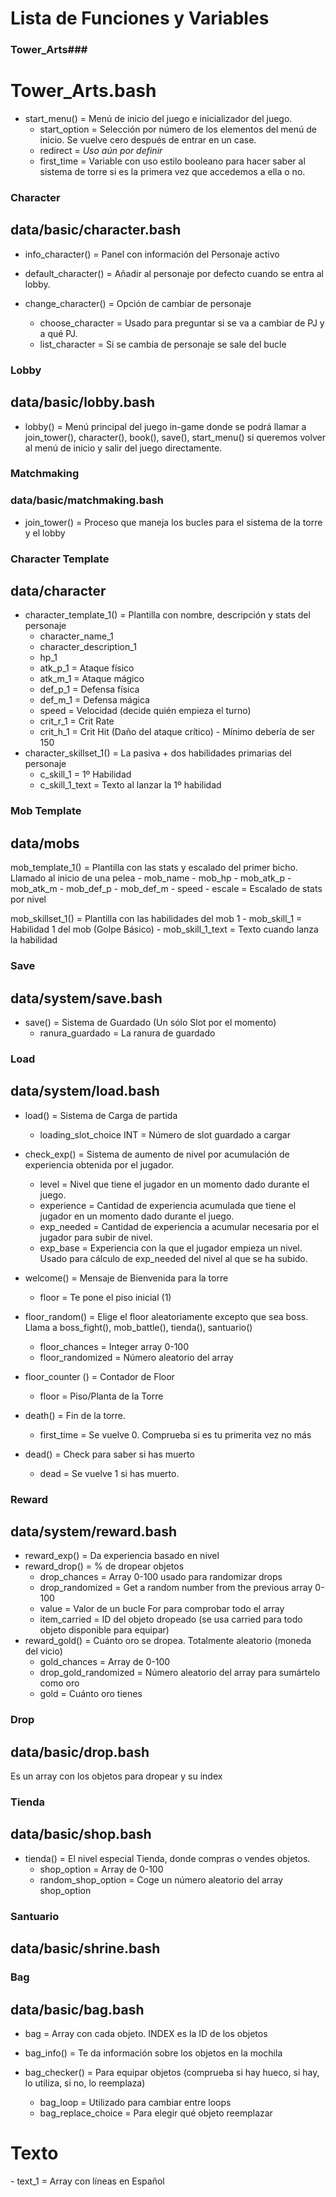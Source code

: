 
<h1> Lista de Funciones y Variables </h1>

### Tower_Arts###
# Tower_Arts.bash
- start_menu() = Menú de inicio del juego e inicializador del juego.
    - start_option = Selección por número de los elementos del menú de inicio. Se vuelve cero después de entrar en un case.
    - redirect = *Uso aún por definir*
    - first_time = Variable con uso estilo booleano para hacer saber al sistema de torre si es la primera vez que accedemos a ella o no.


### Character ###
## data/basic/character.bash
- info_character() = Panel con información del Personaje activo

- default_character() = Añadir al personaje por defecto cuando se entra al lobby.

- change_character() = Opción de cambiar de personaje
    - choose_character = Usado para preguntar si se va a cambiar de PJ y a qué PJ.
    - list_character = Si se cambia de personaje se sale del bucle


### Lobby ###
## data/basic/lobby.bash
- lobby() = Menú principal del juego in-game donde se podrá llamar a join_tower(), character(), book(), save(), start_menu() si queremos volver al menú de inicio y salir del juego directamente.


### Matchmaking ###
### data/basic/matchmaking.bash
- join_tower() = Proceso que maneja los bucles para el sistema de la torre y el lobby


### Character Template ###
## data/character
- character_template_1() = Plantilla con nombre, descripción y stats del personaje
    - character_name_1
    - character_description_1
    - hp_1
    - atk_p_1 = Ataque físico
    - atk_m_1 = Ataque mágico
    - def_p_1 = Defensa física
    - def_m_1 = Defensa mágica
    - speed = Velocidad (decide quién empieza el turno)
    - crit_r_1 = Crit Rate
    - crit_h_1 = Crit Hit (Daño del ataque crítico) - Mínimo debería de ser 150
- character_skillset_1() = La pasiva + dos habilidades primarias del personaje
    - c_skill_1 = 1º Habilidad
    - c_skill_1_text = Texto al lanzar la 1º habilidad



### Mob Template ###
## data/mobs
mob_template_1() = Plantilla con las stats y escalado del primer bicho. Llamado al inicio de una pelea
    - mob_name
    - mob_hp
    - mob_atk_p
    - mob_atk_m
    - mob_def_p
    - mob_def_m
    - speed
    - escale = Escalado de stats por nivel

mob_skillset_1() = Plantilla con las habilidades del mob 1
    - mob_skill_1 = Habilidad 1 del mob (Golpe Básico)
    - mob_skill_1_text = Texto cuando lanza la habilidad


### Save ###
## data/system/save.bash
- save() = Sistema de Guardado (Un sólo Slot por el momento)
    - ranura_guardado = La ranura de guardado


### Load ###
## data/system/load.bash
- load() = Sistema de Carga de partida
    - loading_slot_choice INT = Número de slot guardado a cargar


- check_exp() = Sistema de aumento de nivel por acumulación de experiencia obtenida por el jugador.
    - level = Nivel que tiene el jugador en un momento dado durante el juego.
    - experience = Cantidad de experiencia acumulada que tiene el jugador en un momento dado durante el juego.
    - exp_needed = Cantidad de experiencia a acumular necesaria por el jugador para subir de nivel.
    - exp_base = Experiencia con la que el jugador empieza un nivel. Usado para cálculo de exp_needed del nivel al que se ha subido.



- welcome() = Mensaje de Bienvenida para la torre
    - floor = Te pone el piso inicial (1)

- floor_random() = Elige el floor aleatoriamente excepto que sea boss. Llama a boss_fight(), mob_battle(), tienda(), santuario()
    - floor_chances = Integer array 0-100
    - floor_randomized = Número aleatorio del array

- floor_counter () = Contador de Floor
    - floor = Piso/Planta de la Torre

- death() = Fin de la torre.
    - first_time = Se vuelve 0. Comprueba si es tu primerita vez no más

- dead() = Check para saber si has muerto
    - dead = Se vuelve 1 si has muerto.


### Reward ###
## data/system/reward.bash
- reward_exp() = Da experiencia basado en nivel
- reward_drop() = % de dropear objetos
    - drop_chances = Array 0-100 usado para randomizar drops
    - drop_randomized = Get a random number from the previous array 0-100
    - value = Valor de un bucle For para comprobar todo el array
    - item_carried = ID del objeto dropeado (se usa carried para todo objeto disponible para equipar)
- reward_gold() = Cuánto oro se dropea. Totalmente aleatorio (moneda del vicio)
    - gold_chances = Array de 0-100
    - drop_gold_randomized = Número aleatorio del array para sumártelo como oro
    - gold = Cuánto oro tienes


### Drop ###
## data/basic/drop.bash
Es un array con los objetos para dropear y su index


### Tienda ###
## data/basic/shop.bash
- tienda() = El nivel especial Tienda, donde compras o vendes objetos.
    - shop_option = Array de 0-100
    - random_shop_option = Coge un número aleatorio del array shop_option
    

### Santuario ###
## data/basic/shrine.bash


### Bag ###
## data/basic/bag.bash
- bag = Array con cada objeto. INDEX es la ID de los objetos

- bag_info() = Te da información sobre los objetos en la mochila

- bag_checker() = Para equipar objetos (comprueba si hay hueco, si hay, lo utiliza, si no, lo reemplaza)
    - bag_loop = Utilizado para cambiar entre loops
    - bag_replace_choice = Para elegir qué objeto reemplazar

<h1> Texto </h1>
- text_1 = Array con líneas en Español
